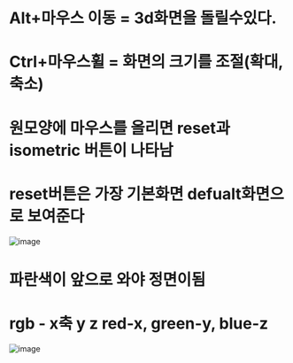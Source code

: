 # Alt+마우스 이동 = 3d화면을 돌릴수있다.
# Ctrl+마우스휠 = 화면의 크기를 조절(확대,축소)
# 원모양에 마우스를 올리면 reset과 isometric 버튼이 나타남 
# reset버튼은 가장 기본화면 defualt화면으로 보여준다 
![image](https://github.com/Yoon-SSong2/spline/assets/163284009/9605bc81-fffa-435c-8205-2583bca8bce7)
# 파란색이 앞으로 와야 정면이됨
# rgb - x축 y z red-x, green-y, blue-z
![image](https://github.com/Yoon-SSong2/spline/assets/163284009/00b974b4-0cbf-443d-9878-fd4581db773e)

